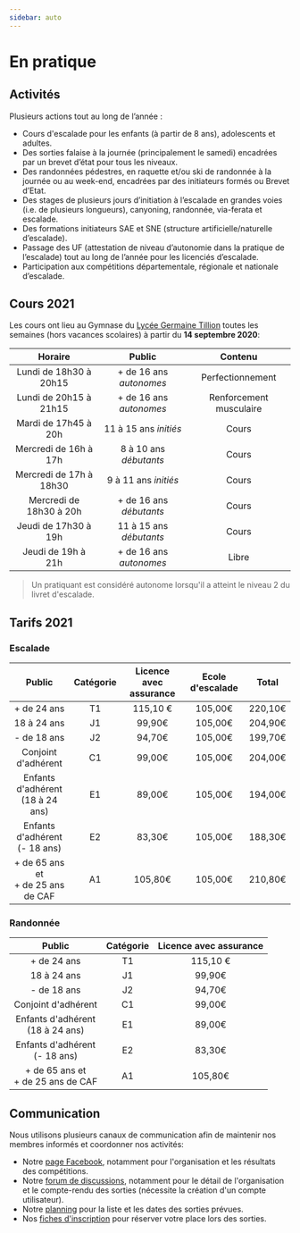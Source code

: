 ```yaml
---
sidebar: auto
---
```


# En pratique

## Activités

Plusieurs actions tout au long de l’année :
* Cours d'escalade pour les enfants (à partir de 8 ans), adolescents et adultes.
* Des sorties falaise à la journée (principalement le samedi) encadrées par un brevet d’état pour tous les niveaux.
* Des randonnées pédestres, en raquette et/ou ski de randonnée à la journée ou au week-end, encadrées par des initiateurs formés ou Brevet d’Etat.
* Des stages de plusieurs jours d’initiation à l’escalade en grandes voies (i.e. de plusieurs longueurs), canyoning, randonnée, via-ferata et escalade.
* Des formations initiateurs SAE et SNE (structure artificielle/naturelle d’escalade).
* Passage des UF (attestation de niveau d’autonomie dans la pratique de l’escalade) tout au long de l’année pour les licenciés d’escalade.
* Participation aux compétitions départementale, régionale et nationale d’escalade.

## Cours 2021

Les cours ont lieu au Gymnase du [Lycée Germaine Tillion](https://www.google.fr/maps?q=Lyc%C3%A9e+Germaine+Tillion+1+rue+du+Campus+Jean+Durand+11493+Castelnaudary&rlz=1C1CHBF_frFR774FR774&um=1&ie=UTF-8&sa=X&ved=2ahUKEwjD3c7q2e7aAhXLK8AKHasbAkkQ_AUoAXoECAAQAw) toutes les semaines (hors vacances scolaires) à partir du **14 septembre 2020**:

| Horaire | Public | Contenu |
| :---: | :---: | :---: |
| Lundi de 18h30 à 20h15 | + de 16 ans *autonomes* | Perfectionnement |
| Lundi de 20h15 à 21h15 | + de 16 ans *autonomes* | Renforcement musculaire |
| Mardi de 17h45 à 20h | 11 à 15 ans *initiés* | Cours |
| Mercredi de 16h à 17h | 8 à 10 ans *débutants* | Cours |
| Mercredi de 17h à 18h30 | 9 à 11 ans *initiés* | Cours |
| Mercredi de 18h30 à 20h | + de 16 ans *débutants* | Cours |
| Jeudi de 17h30 à 19h | 11 à 15 ans *débutants* | Cours |
| Jeudi de 19h à 21h | + de 16 ans *autonomes* | Libre |

> Un pratiquant est considéré autonome lorsqu'il a atteint le niveau 2 du livret d'escalade.

## Tarifs 2021

### Escalade

Public | Catégorie | Licence avec assurance | Ecole d'escalade | Total |
| :---: | :---: | :---: | :---: | :---: |
+ de 24 ans | T1 | 115,10 € | 105,00€ | 220,10€ |
18 à 24 ans | J1 | 99,90€ | 105,00€ | 204,90€ |
- de 18 ans | J2 | 94,70€ | 105,00€ | 199,70€ |
Conjoint d'adhérent | C1 | 99,00€ | 105,00€ | 204,00€ |
Enfants d'adhérent</br>(18 à 24 ans) | E1 | 89,00€ | 105,00€ | 194,00€ |
Enfants d'adhérent</br>(- 18 ans) | E2 | 83,30€ | 105,00€ | 188,30€ |
+ de 65 ans et</br>+ de 25 ans de CAF | A1 | 105,80€ | 105,00€ | 210,80€ |

### Randonnée

Public | Catégorie | Licence avec assurance | 
| :---: | :---: | :---: |
+ de 24 ans | T1 | 115,10 € |
18 à 24 ans | J1 | 99,90€ |
- de 18 ans | J2 | 94,70€ |
Conjoint d'adhérent | C1 | 99,00€ |
Enfants d'adhérent</br>(18 à 24 ans) | E1 | 89,00€ |
Enfants d'adhérent</br>(- 18 ans) | E2 | 83,30€ |
+ de 65 ans et</br>+ de 25 ans de CAF | A1 | 105,80€ |

## Communication

Nous utilisons plusieurs canaux de communication afin de maintenir nos membres informés et coordonner nos activités:
* Notre [page Facebook](https://www.facebook.com/Club-Nature-Aventure-1590487804525243/), notamment pour l'organisation et les résultats des compétitions.
* Notre [forum de discussions](http://escalade-rando.forumactif.org/), notamment pour le détail de l'organisation et le compte-rendu des sorties (nécessite la création d'un compte utilisateur).
* Notre [planning](https://docs.google.com/spreadsheets/d/1zgdZsLVsx-tJ2xHtYbODY7ZQ2WhWAajGGRsAiUmLAZc) pour la liste et les dates des sorties prévues.
* Nos [fiches d'inscription](https://docs.google.com/spreadsheets/d/1t_ANbQ3qfws-DlOwKMkcCUhd-shl13OyY-t9qXojsnU) pour réserver votre place lors des sorties.




